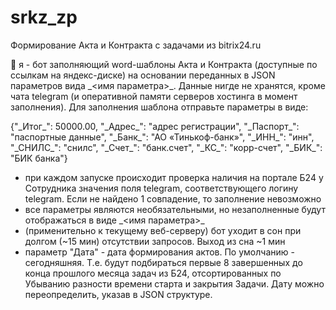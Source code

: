 # srkz_zp
Формирование Акта и Контракта с задачами из bitrix24.ru

👋 я - бот заполняющий word-шаблоны Акта и Контракта (доступные по ссылкам на яндекс-диске) на основании переданных в JSON параметров вида \_<имя параметра>\_. 
Данные нигде не хранятся, кроме чата telegram (и оперативной памяти серверов хостинга в момент заполнения).
Для заполнения шаблона отправьте параметры в виде: 

 {"\_Итог\_": 50000.00, "\_Адрес\_": "адрес регистрации", "\_Паспорт\_": "паспортные данные", "\_Банк\_": "АО «Тинькоф-банк»", "\_ИНН\_": "инн", "\_СНИЛС\_": "снилс", "\_Счет\_": "банк.счет", "\_КС\_": "корр-счет", "\_БИК\_": "БИК банка"}
 
 - при каждом запуске происходит проверка наличия на портале Б24 у Сотрудника значения поля telegram, соответствующего логину telegram. Если не найдено 1 совпадение, то заполнение невозможно
 - все параметры являются необязательными, но незаполненные будут отображаться в виде \_<имя параметра>\_
 - (применительно к текущему веб-серверу) бот уходит в сон при долгом (~15 мин) отсутствии запросов. Выход из сна ~1 мин
 - параметр "Дата" - дата формирования актов. По умолчанию - сегодняшняя. Т.е. будут подбираться первые 8 завершенных до конца прошлого месяца задач из Б24, отсортированных по Убыванию разности времени старта и закрытия Задачи. Дату можно переопределить, указав в JSON структуре.
